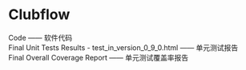 # Clubflow

Code —— 软件代码  
Final Unit Tests Results - test_in_version_0_9_0.html —— 单元测试报告  
Final Overall Coverage Report —— 单元测试覆盖率报告  

